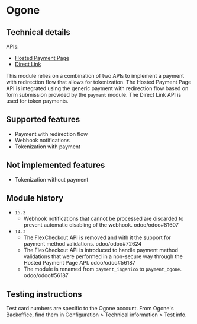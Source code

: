 # Ogone

## Technical details

APIs:

- [Hosted Payment Page](https://support.legacy.worldline-solutions.com/integration-solutions/integrations/hosted-payment-page?com.dotmarketing.htmlpage.language=1&skiprules=true&com.dotmarketing.htmlpage.language=1&skiprules=true)
- [Direct Link](https://support.legacy.worldline-solutions.com/integration-solutions/integrations/directlink?com.dotmarketing.htmlpage.language=1&skiprules=true&com.dotmarketing.htmlpage.language=1&skiprules=true)

This module relies on a combination of two APIs to implement a payment with redirection flow that
allows for tokenization. The Hosted Payment Page API is integrated using the generic payment with
redirection flow based on form submission provided by the `payment` module. The Direct Link API
is used for token payments.

## Supported features

- Payment with redirection flow
- Webhook notifications
- Tokenization with payment

## Not implemented features

- Tokenization without payment

## Module history

- `15.2`
  - Webhook notifications that cannot be processed are discarded to prevent automatic disabling of
    the webhook. odoo/odoo#81607
- `14.3`
  - The FlexCheckout API is removed and with it the support for payment method validations.
    odoo/odoo#72624
  - The FlexCheckout API is introduced to handle payment method validations that were performed in
    a non-secure way through the Hosted Payment Page API. odoo/odoo#56187
  - The module is renamed from `payment_ingenico` to `payment_ogone`. odoo/odoo#56187

## Testing instructions

Test card numbers are specific to the Ogone account. From Ogone's Backoffice, find them in
Configuration > Technical information > Test info.
